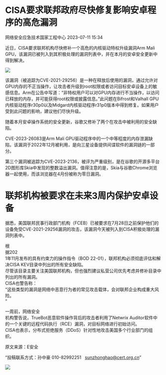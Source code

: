 #  CISA要求联邦政府尽快修复影响安卓程序的高危漏洞   
 网络安全应急技术国家工程中心   2023-07-11 15:34  
  
近日，CISA要求联邦机构尽快修补一个高危的内核驱动特权升级漏洞Arm Mali GPU，该漏洞已被列入到其积极处理的漏洞列表中，并在本月的安卓安全更新中得到解决。  
  
![](https://mmbiz.qpic.cn/sz_mmbiz_png/QmbJGbR2j6x3ziaY5hg4ibnljsxOvdwEV11oZ1R3sq6aTBm4WtFYALD3ZwqD8AEy0qlb81oms9mKCEcgTEiatficKw/640?wx_fmt=png&wxfrom=13 "")  
  
该漏洞（被追踪为CVE-2021-29256）是一种在释放后使用的漏洞，通过允许对GPU内存的不正当操作，让攻击者升级到root权限或者访问目标安卓设备上的敏感信息。Arm在公告中写道：“非特权用户可以对GPU内存进行不当操作，以访问已释放的内存，并可能获得root权限或披露信息。”此问题在Bifrost和Valhall GPU内核驱动程序r30p0以及Midgard内核驱动程序r31p0版本中得到修复。如果用户受到此问题的影响，建议他们尽快升级。  
  
随着本月安卓操作系统的安全更新，谷歌又修补了两个在攻击中被利用的安全缺陷。  
  
CVE-2023-26083是Arm Mali GPU驱动程序中的一个中等程度的内存泄漏缺陷，该漏洞于2022年12月被利用，是向三星设备提供间谍软件的漏洞链的一部分。  
  
第三个漏洞被追踪为CVE-2023-2136，被评为严重级别，是在谷歌的开源多平台2D图形库Skia中发现的整数溢出漏洞。值得注意的是，Skia与谷歌Chrome浏览器一起使用，而该浏览器在4月份被称为零日漏洞。  
# 联邦机构被要求在未来3周内保护安卓设备  
  
据悉，美国联邦民事行政部门机构（FCEB）已被要求在7月28日之前保护他们的设备免受CVE-2021-29256漏洞的攻击，该漏洞今天被列入到CISA积极处理的漏洞列表中。  
  
根  
据202  
1年11月发布的具有约束力的操作指令（BOD 22-01），联邦机构必须彻底评估和解决CISA KEV目录中列出的所有安全缺陷。  
尽管该目录主要关注美国联邦机构，但也强烈建议私营公司优先考虑并修补目录中列出的所有漏洞。  
CISA也警告称：  
“这些类型的漏洞是网络中恶意行为者的常见攻击载体，会对联邦企业构成重大风险。  
”  
  
一周前，网络安全  
机构警告说，TrueBot恶意软件操作背后的攻击者利用了Netwrix Auditor软件中的一个关键的远程代码执行（RCE）漏洞，对目标网络进行初始访问。  
CISA也表示，分布式拒绝服务（DDoS）针对性地攻击美国多个行业部门的组织。  
  
  
  
原文来源：E安全  
  
“投稿联系方式：孙中豪 010-82992251   sunzhonghao@cert.org.cn”  
  
![](https://mmbiz.qpic.cn/mmbiz_jpg/GoUrACT176n1NvL0JsVSB8lNDX2FCGZjW0HGfDVnFao65ic4fx6Rv4qylYEAbia4AU3V2Zz801UlicBcLeZ6gS6tg/640?wx_fmt=jpeg&wxfrom=5&wx_lazy=1&wx_co=1 "")  
  
  
